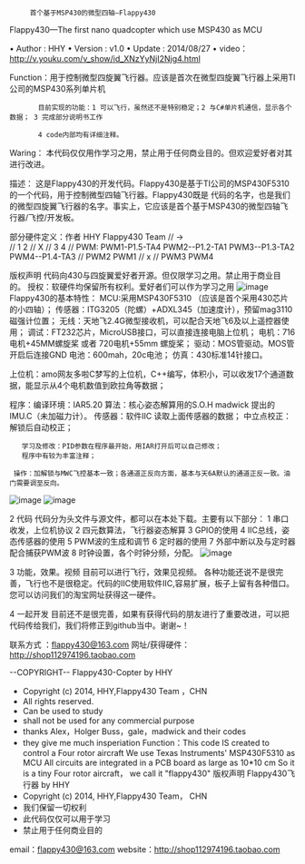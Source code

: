          首个基于MSP430的微型四轴—Flappy430
Flappy430—The first nano quadcopter which use MSP430 as MCU

•	Author : HHY
•	Version : v1.0
•	Update : 2014/08/27
•	video：  http://v.youku.com/v_show/id_XNzYyNjI2Njg4.html

 Function：用于控制微型四旋翼飞行器。应该是首次在微型四旋翼飞行器上采用TI公司的MSP430系列单片机
           
           目前实现的功能：1 可以飞行，虽然还不是特别稳定；2 与C#单片机通信，显示各个数据； 3 完成部分说明书工作
            
           4 code内部均有详细注释。

 Waring： 本代码仅仅用作学习之用，禁止用于任何商业目的。但欢迎爱好者对其进行改进。
 
 描述： 这是Flappy430的开发代码。Flappy430是基于TI公司的MSP430F5310的一个代码，用于控制微型四轴飞行器。Flappy430既是
 代码的名字，也是我们的微型四旋翼飞行器的名字。事实上，它应该是首个基于MSP430的微型四轴飞行器/飞控/开发板。
 
 部分硬件定义：作者 HHY  Flappy430  Team
//     →   
//     1    2
//       X
//     3   4
//  PWM: PWM1-P1.5-TA4  PWM2--P1.2-TA1  PWM3--P1.3-TA2  PWM4--P1.4-TA3
//  PWM2    PWM1
//          x
//    PWM3     PWM4

版权声明
代码向430与四旋翼爱好者开源。但仅限学习之用。禁止用于商业目的。
授权：软硬件均保留所有权利。爱好者们可以作为学习之用
![image](https://github.com/yue435/flappy430/raw/master/images/jiaosi.jpg)
Flappy430的基本特性：
MCU:采用MSP430F5310 （应该是首个采用430芯片的小四轴）；
传感器：ITG3205（陀螺）+ADXL345（加速度计），预留mag3110磁强计位置；
无线：天地飞2.4G微型接收机，可以配合天地飞6及以上遥控器使用；
调试：FT232芯片，MicroUSB接口，可以直接连接电脑上位机；
电机：716电机+45MM螺旋桨 或者 720电机+55mm 螺旋桨；
驱动：MOS管驱动。MOS管开启后连接GND
电池：600mah，20c电池；
仿真：430标准14针接口。

上位机：amo网友多啦C梦写的上位机，C++编写，体积小，可以收发17个通道数据，能显示从4个电机数值到欧拉角等数据；

程序：编译环境：IAR5.20
       算法：核心姿态解算用的S.O.H madwick 提出的IMU.C（未加磁力计）。
       传感器：软件IIC 读取上面传感器的数据；
       中立点校正： 解锁后自动校正；
      
       学习及修改：PID参数在程序最开始，用IAR打开后可以自己修改；
       程序中有较为丰富注释；

     操作：加解锁与MWC飞控基本一致；各通道正反向方面，基本与天6A默认的通道正反一致。油门需要调至反向。
     
  
![image](https://github.com/yue435/flappy430/raw/master/images/hardware.jpg)
![image](https://github.com/yue435/flappy430/raw/master/images/yuanlitu.jpg)

2 代码 
代码分为头文件与源文件，都可以在本处下载。主要有以下部分：
     1 串口收发，上位机协议
     2 四元数算法，飞行器姿态解算
     3  GPIO的使用
     4  IIC总线，姿态传感器的使用
     5  PWM波的生成和调节
     6 定时器的使用
     7 外部中断以及与定时器配合捕获PWM波
     8 时钟设置，各个时钟分频，分配。
![image](https://github.com/yue435/flappy430/raw/master/images/code.jpg)

3 功能，效果。视频
目前可以进行飞行，效果见视频。
各种功能还说不是很完善，飞行也不是很稳定。代码的IIC使用软件IIC,容易扩展，板子上留有各种借口。您可以访问我们的淘宝网址获得这一硬件。


4 一起开发
目前还不是很完善，如果有获得代码的朋友进行了重要改进，可以把代码传给我们，我们将修正到github当中。谢谢~！

联系方式 ：flappy430@163.com
网址/获得硬件： http://shop112974196.taobao.com


--COPYRIGHT--
Flappy430-Copter by HHY 
 * Copyright (c) 2014, HHY,Flappy430 Team ，CHN
 * All rights reserved.
 * Can be used to study
 * shall not be used for any commercial purpose
 * thanks Alex，Holger Buss，gale，madwick and their codes
 * they give me much insperiation
   Function：This code IS created to control a  Four rotor aircraft 
              We use Texas Instruments' MSP430F5310 as MCU
              All circuits are integrated in a PCB board as large as 10*10 cm
             So it is a tiny  Four rotor aircraft， we call it "flappy430"
版权声明
Flappy430飞行器 by HHY
* Copyright (c) 2014, HHY,Flappy430 Team， CHN
* 我们保留一切权利
* 此代码仅仅可以用于学习
* 禁止用于任何商业目的


email：flappy430@163.com
website：http://shop112974196.taobao.com




     







































 
 
            



